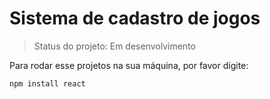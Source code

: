 <h1> Sistema de cadastro de jogos</h1>

> Status do projeto: Em desenvolvimento

  Para rodar esse projetos na sua máquina, por favor digite:
```
npm install react
```
